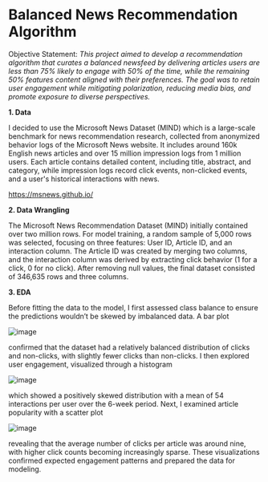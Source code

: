 # Balanced News Recommendation Algorithm

Objective Statement: _This project aimed to develop a recommendation algorithm that curates a balanced newsfeed by delivering articles users are less than 75% likely to engage with 50% of the time, while the remaining 50% features content aligned with their preferences. The goal was to retain user engagement while mitigating polarization, reducing media bias, and promote exposure to diverse perspectives._

__1. Data__

I decided to use the Microsoft News Dataset (MIND) which is a large-scale benchmark for news recommendation research, collected from anonymized behavior logs of the Microsoft News website. It includes around 160k English news articles and over 15 million impression logs from 1 million users. Each article contains detailed content, including title, abstract, and category, while impression logs record click events, non-clicked events, and a user's historical interactions with news.

https://msnews.github.io/

__2. Data Wrangling__

The Microsoft News Recommendation Dataset (MIND) initially contained over two million rows. For model training, a random sample of 5,000 rows was selected, focusing on three features: User ID, Article ID, and an interaction column. The Article ID was created by merging two columns, and the interaction column was derived by extracting click behavior (1 for a click, 0 for no click). After removing null values, the final dataset consisted of 346,635 rows and three columns.

__3. EDA__

Before fitting the data to the model, I first assessed class balance to ensure the predictions wouldn’t be skewed by imbalanced data. A bar plot

![image](https://github.com/user-attachments/assets/f70ec5bb-ee30-4fd6-8e7c-fb8bef39a189)

confirmed that the dataset had a relatively balanced distribution of clicks and non-clicks, with slightly fewer clicks than non-clicks. I then explored user engagement, visualized through a histogram

![image](https://github.com/user-attachments/assets/58608cf0-f09f-4dcb-a3db-1edfc692d5ef)

which showed a positively skewed distribution with a mean of 54 interactions per user over the 6-week period. Next, I examined article popularity with a scatter plot

![image](https://github.com/user-attachments/assets/da1ff6d2-9569-41cb-a565-113ace946849)

revealing that the average number of clicks per article was around nine, with higher click counts becoming increasingly sparse. These visualizations confirmed expected engagement patterns and prepared the data for modeling.




